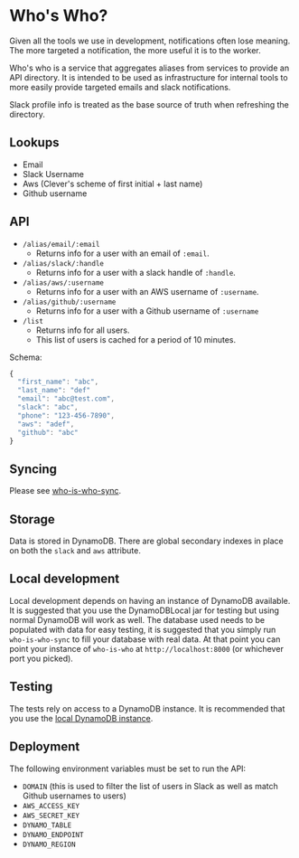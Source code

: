 # Who's Who?

Given all the tools we use in development, notifications often lose meaning.
The more targeted a notification, the more useful it is to the worker.

Who's who is a service that aggregates aliases from services to provide an API directory.
It is intended to be used as infrastructure for internal tools to more easily provide targeted emails and slack notifications.

Slack profile info is treated as the base source of truth when refreshing the directory.


## Lookups

- Email
- Slack Username
- Aws (Clever's scheme of first initial + last name)
- Github username


## API

- `/alias/email/:email`
  - Returns info for a user with an email of `:email`.
- `/alias/slack/:handle`
  - Returns info for a user with a slack handle of `:handle`.
- `/alias/aws/:username`
  - Returns info for a user with an AWS username of `:username`.
- `/alias/github/:username`
  - Returns info for a user with a Github username of `:username`
- `/list`
  - Returns info for all users.
  - This list of users is cached for a period of 10 minutes.

Schema:

```js
{
  "first_name": "abc",
  "last_name": "def"
  "email": "abc@test.com",
  "slack": "abc",
  "phone": "123-456-7890",
  "aws": "adef",
  "github": "abc"
}
```


## Syncing

Please see [who-is-who-sync](https://github.com/Clever/who-is-who-sync).


## Storage

Data is stored in DynamoDB.
There are global secondary indexes in place on both the `slack` and `aws` attribute.


## Local development

Local development depends on having an instance of DynamoDB available.
It is suggested that you use the DynamoDBLocal jar for testing but using normal DynamoDB will work as well.
The database used needs to be populated with data for easy testing, it is suggested that you simply run `who-is-who-sync` to fill your database with real data.
At that point you can point your instance of `who-is-who` at `http://localhost:8000` (or whichever port you picked).


## Testing

The tests rely on access to a DynamoDB instance.
It is recommended that you use the [local DynamoDB instance](http://docs.aws.amazon.com/amazondynamodb/latest/developerguide/Tools.DynamoDBLocal.html).


## Deployment

The following environment variables must be set to run the API:

- `DOMAIN` (this is used to filter the list of users in Slack as well as match Github usernames to users)
- `AWS_ACCESS_KEY`
- `AWS_SECRET_KEY`
- `DYNAMO_TABLE`
- `DYNAMO_ENDPOINT`
- `DYNAMO_REGION`

